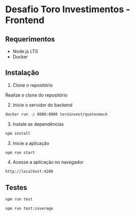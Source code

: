 # Desafio Toro Investimentos - Frontend

## Requerimentos

- Node.js LTS
- Docker

## Instalação

1. Clone o repositório

Realize o clone do repositório

2. Inicie o servidor do backend

```bash
docker run -p 8080:8080 toroinvest/quotesmock
```

3. Instale as dependências

```bash
npm install
```

3. Inicie a aplicação

```bash
npm run start
```

4. Acesse a aplicação no navegador

```bash
http://localhost:4200
```

## Testes

```bash
npm run test
```

```bash
npm run test:coverage
```
